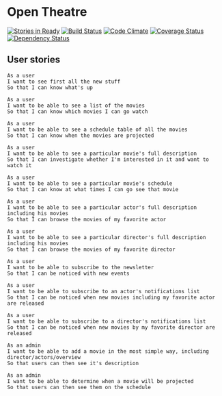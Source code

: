 # Open Theatre

[![Stories in Ready](https://badge.waffle.io/jerefrer/opentheatre.png?label=ready)](http://waffle.io/jerefrer/opentheatre)
[![Build Status](https://secure.travis-ci.org/jerefrer/opentheatre.png)](http://travis-ci.org/jerefrer/opentheatre)
[![Code Climate](https://codeclimate.com/repos/5288aa1256b102456604ffea/badges/9504bd7edb012d484bec/gpa.png)](https://codeclimate.com/repos/5288aa1256b102456604ffea/feed)
[![Coverage Status](https://coveralls.io/repos/jerefrer/opentheatre/badge.png)](https://coveralls.io/r/jerefrer/opentheatre)
[![Dependency Status](https://gemnasium.com/jerefrer/opentheatre.png)](https://gemnasium.com/jerefrer/opentheatre)
## User stories

```
As a user
I want to see first all the new stuff
So that I can know what's up

As a user
I want to be able to see a list of the movies
So that I can know which movies I can go watch

As a user
I want to be able to see a schedule table of all the movies
So that I can know when the movies are projected

As a user
I want to be able to see a particular movie's full description
So that I can investigate whether I'm interested in it and want to watch it

As a user
I want to be able to see a particular movie's schedule
So that I can know at what times I can go see that movie

As a user
I want to be able to see a particular actor's full description including his movies
So that I can browse the movies of my favorite actor

As a user
I want to be able to see a particular director's full description including his movies
So that I can browse the movies of my favorite director

As a user
I want to be able to subscribe to the newsletter
So that I can be noticed with new events

As a user
I want to be able to subscribe to an actor's notifications list
So that I can be noticed when new movies including my favorite actor are released

As a user
I want to be able to subscribe to a director's notifications list
So that I can be noticed when new movies by my favorite director are released

As an admin
I want to be able to add a movie in the most simple way, including director/actors/overview
So that users can then see it's description

As an admin
I want to be able to determine when a movie will be projected
So that users can then see them on the schedule
```
